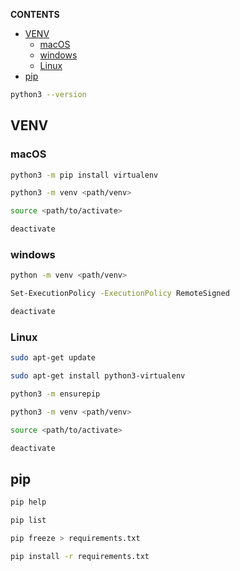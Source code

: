 **CONTENTS**
- [VENV](#venv)
  - [macOS](#macos)
  - [windows](#windows)
  - [Linux](#linux)
- [pip](#pip)
  
```bash
python3 --version
```
## VENV
### macOS
```bash
python3 -m pip install virtualenv
```
```bash
python3 -m venv <path/venv>
```
```bash
source <path/to/activate>
```
```bash
deactivate
```
### windows
```bash
python -m venv <path/venv>
```
```bash
Set-ExecutionPolicy -ExecutionPolicy RemoteSigned
```
```bash
deactivate
```
### Linux
```bash
sudo apt-get update
```
```bash
sudo apt-get install python3-virtualenv
```
```bash
python3 -m ensurepip
```
```bash
python3 -m venv <path/venv>
```
```bash
source <path/to/activate>
```
```bash
deactivate
```



## pip 
```bash
pip help    
```
```bash
pip list
```
```bash
pip freeze > requirements.txt
```
```bash
pip install -r requirements.txt
```


